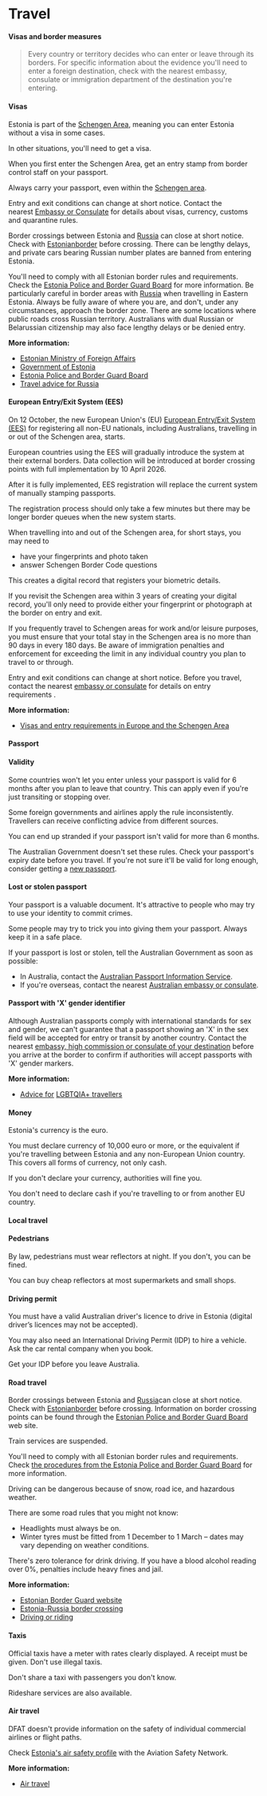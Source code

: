 # Travel

#### Visas and border measures

> Every country or territory decides who can enter or leave through its borders. For specific information about the evidence you'll need to enter a foreign destination, check with the nearest embassy, consulate or immigration department of the destination you're entering.

#### Visas

Estonia is part of the [Schengen Area](/before-you-go/basics/visas-and-entry-requirements-europe-and-schengen-area "Visas and entry requirements in Europe and the Schengen Area"), meaning you can enter Estonia without a visa in some cases.

In other situations, you'll need to get a visa.

When you first enter the Schengen Area, get an entry stamp from border control staff on your passport.

Always carry your passport, even within the [Schengen area](/before-you-go/basics/visas-and-entry-requirements-europe-and-schengen-area "Visas and entry requirements in Europe and the Schengen Area").

Entry and exit conditions can change at short notice. Contact the nearest [Embassy or Consulate](https://protocol.dfat.gov.au/Public/Missions/65) for details about visas, currency, customs and quarantine rules.

Border crossings between Estonia and [Russia](/destinations/europe/russia "Russia") can close at short notice. Check with [Estonianborder](https://www.estonianborder.eu/yphis/index.action) before crossing. There can be lengthy delays, and private cars bearing Russian number plates are banned from entering Estonia.

You'll need to comply with all Estonian border rules and requirements. Check the [Estonia Police and Border Guard Board](https://www.politsei.ee/en/procedure-for-crossing-the-estonian-russian-border) for more information. Be particularly careful in border areas with [Russia](/destinations/europe/russia "Russia") when travelling in Eastern Estonia. Always be fully aware of where you are, and don't, under any circumstances, approach the border zone. There are some locations where public roads cross Russian territory. Australians with dual Russian or Belarussian citizenship may also face lengthy delays or be denied entry.

**More information:**

* [Estonian Ministry of Foreign Affairs](https://vm.ee/en)
* [Government of Estonia](https://kkk.kriis.ee/en)
* [Estonia Police and Border Guard Board](https://www.politsei.ee/en/procedure-for-crossing-the-estonian-russian-border)
* [Travel advice for Russia](/destinations/europe/russia "Russia")

#### European Entry/Exit System (EES)

On 12 October, the new European Union's (EU) [European Entry/Exit System (EES)](https://travel-europe.europa.eu/en/ees) for registering all non-EU nationals, including Australians, travelling in or out of the Schengen area, starts.

European countries using the EES will gradually introduce the system at their external borders. Data collection will be introduced at border crossing points with full implementation by 10 April 2026.

After it is fully implemented, EES registration will replace the current system of manually stamping passports.

The registration process should only take a few minutes but there may be longer border queues when the new system starts.

When travelling into and out of the Schengen area, for short stays, you may need to

* have your fingerprints and photo taken
* answer Schengen Border Code questions

This creates a digital record that registers your biometric details.

If you revisit the Schengen area within 3 years of creating your digital record, you'll only need to provide either your fingerprint or photograph at the border on entry and exit.

If you frequently travel to Schengen areas for work and/or leisure purposes, you must ensure that your total stay in the Schengen area is no more than 90 days in every 180 days. Be aware of immigration penalties and enforcement for exceeding the limit in any individual country you plan to travel to or through.

Entry and exit conditions can change at short notice. Before you travel, contact the nearest [embassy or consulate](https://protocol.dfat.gov.au/Public/Missions/23) for details on entry requirements .

**More information:**

* [Visas and entry requirements in Europe and the Schengen Area](/node/424)

#### Passport

#### Validity

Some countries won't let you enter unless your passport is valid for 6 months after you plan to leave that country. This can apply even if you're just transiting or stopping over.

Some foreign governments and airlines apply the rule inconsistently. Travellers can receive conflicting advice from different sources.

You can end up stranded if your passport isn't valid for more than 6 months.

The Australian Government doesn't set these rules. Check your passport's expiry date before you travel. If you're not sure it'll be valid for long enough, consider getting a [new passport](https://www.passports.gov.au/).

#### Lost or stolen passport

Your passport is a valuable document. It's attractive to people who may try to use your identity to commit crimes.

Some people may try to trick you into giving them your passport. Always keep it in a safe place.

If your passport is lost or stolen, tell the Australian Government as soon as possible:

* In Australia, contact the [Australian Passport Information Service](https://www.passports.gov.au/contact-us).
* If you're overseas, contact the nearest [Australian embassy or consulate](http://dfat.gov.au/about-us/our-locations/missions/Pages/our-embassies-and-consulates-overseas.aspx).

#### Passport with 'X' gender identifier

Although Australian passports comply with international standards for sex and gender, we can't guarantee that a passport showing an 'X' in the sex field will be accepted for entry or transit by another country. Contact the nearest [embassy, high commission or consulate of your destination](https://protocol.dfat.gov.au/Public/MissionsInAustralia) before you arrive at the border to confirm if authorities will accept passports with 'X' gender markers. 

**More information:**

* [Advice for](/before-you-go/who-you-are/LGBTQIA "Advice for LGBTQIA+ travellers") [LGBTQIA+ travellers](/before-you-go/who-you-are/LGBTQIA "Advice for LGBTQIA+ travellers")

#### Money

Estonia's currency is the euro.

You must declare currency of 10,000 euro or more, or the equivalent if you're travelling between Estonia and any non-European Union country. This covers all forms of currency, not only cash.

If you don't declare your currency, authorities will fine you.

You don't need to declare cash if you're travelling to or from another EU country.

#### Local travel

#### Pedestrians

By law, pedestrians must wear reflectors at night. If you don't, you can be fined.

You can buy cheap reflectors at most supermarkets and small shops.

#### Driving permit

You must have a valid Australian driver's licence to drive in Estonia (digital driver’s licences may not be accepted).

You may also need an International Driving Permit (IDP) to hire a vehicle. Ask the car rental company when you book.

Get your IDP before you leave Australia.

#### Road travel

Border crossings between Estonia and [Russia](/destinations/europe/russia "Russia")can close at short notice. Check with [Estonianborder](https://www.estonianborder.eu/yphis/index.action) before crossing. Information on border crossing points can be found through the [Estonian Police and Border Guard Board](https://www.politsei.ee/en/border-crossing-points) web site.

Train services are suspended.

You'll need to comply with all Estonian border rules and requirements. Check [the procedures from the Estonia Police and Border Guard Board](https://www.politsei.ee/en/procedure-for-crossing-the-estonian-russian-border) for more information.

Driving can be dangerous because of snow, road ice, and hazardous weather.

There are some road rules that you might not know:

* Headlights must always be on.
* Winter tyres must be fitted from 1 December to 1 March – dates may vary depending on weather conditions.

There's zero tolerance for drink driving. If you have a blood alcohol reading over 0%, penalties include heavy fines and jail.

**More information:**

* [Estonian Border Guard website](https://www.politsei.ee/en/procedure-for-crossing-the-estonian-russian-border)
* [Estonia-Russia border crossing](https://www.estonianborder.eu/yphis/index.action)
* [Driving or riding](/before-you-go/getting-around/road-safety "Road safety")

#### Taxis

Official taxis have a meter with rates clearly displayed. A receipt must be given. Don't use illegal taxis.

Don't share a taxi with passengers you don't know.

Rideshare services are also available.

#### Air travel

DFAT doesn't provide information on the safety of individual commercial airlines or flight paths.

Check [Estonia's air safety profile](https://aviation-safety.net/database/country/country.php?id=ES) with the Aviation Safety Network.

**More information:**

* [Air travel](/node/353)